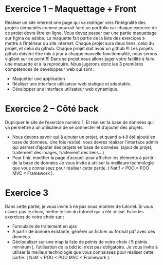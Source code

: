 #  Exercice 1 – Maquettage + Front

Réaliser un site internet one page qui va rediriger vers l’intégralité des projets demandés comme pourrait faire un
portfolio car chaque exercice de ce projet devra être en ligne.
Vous devez passer par une partie maquettage sur figma ou adobe.
La maquette fait partie de la liste des exercices à mettre à l’intérieur du site internet.
Chaque projet aura deux liens, celui du projet, et celui du github. Chaque projet doit avoir un github !!!
Les projets github doivent être mis à jour à chaque nouvelle fonctionnalité, nous serons vigilant sur ce point !!!
Dans se projet nous allons juger votre facilité à faire une maquette et à la reproduire.
Nous jugerons donc les 3 premières compétences de développeur web qui sont :
- Maquetter une application
- Réaliser une interface utilisateur web statique et adaptable.
- Développer une interface utilisateur web dynamique.

# Exercice 2 – Côté back
Dupliquer le site de l’exercice numéro 1.
Et réaliser la base de données qui va permettre à un utilisateur de se connecter et d’ajouter des projets.
- Nous devons savoir qui à ajouter un projet, et quand a-t-il été ajouté en base de données.
Une fois réalisé, vous devrez réaliser l’interface admin qui permet d’ajouter des projets en base de
données. (ajout de projet, traitement des images, traitement des liens…)
- Pour finir, modifier la page d’accueil pour afficher les éléments à partir de la base de données
Je vous invite à utiliser la meilleure technologie que vous connaissez pour réaliser cette partie.
( Natif < POO < POO MVC < Framework ).

# Exercice 3
Dans cette partie, je vous invite à ne pas nous montrer de tutoriel. Si vous n’avez pas le
choix, mettre le lien du tutoriel qui a été utilisé.
Faire les exercices de votre choix sur :
- Formulaire de traitement en ajax
- À partir de donnée existante, générer un fichier au format pdf avec ces données.
- Géolocaliser sur une map la liste de points de votre choix ( 5 points minimum ), l’utilisation
de la bdd ici n’est pas obligatoire.
Je vous invite à utiliser la meilleur technologie que vous connaissez pour réaliser cette partie.
( Natif < POO < POO MVC < Framework ).
